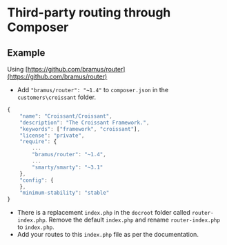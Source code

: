 # Third-party routing through Composer

## Example
Using [https://github.com/bramus/router](https://github.com/bramus/router)

* Add `"bramus/router": "~1.4"` to `composer.json` in the `customers\croissant` folder.

```javascript
{
	"name": "Croissant/Croissant",
	"description": "The Croissant Framework.",
	"keywords": ["framework", "croissant"],
	"license": "private",
	"require": {
		...
		"bramus/router": "~1.4",
		...
		"smarty/smarty": "~3.1"
	},
	"config": {
	},
	"minimum-stability": "stable"
}
```

* There is a replacement `index.php` in the `docroot` folder called `router-index.php`. Remove the default `index.php` and rename `router-index.php` to `index.php`.
* Add your routes to this `index.php` file as per the documentation.
